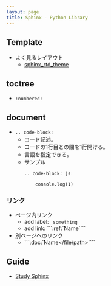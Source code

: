 ```yaml
---
layout: page
title: Sphinx - Python Library
---
```


## Template

* よく見るレイアウト
    * [sphinx_rtd_theme](https://github.com/rtfd/sphinx_rtd_theme)


## toctree

* `:numbered:`

## document


* `.. code-block:`
    * コード記述。
    * コードの1行目との間を1行開ける。
    * 言語を指定できる。
    * サンプル
        ```
        .. code-block: js

            console.log(1)
        ```

### リンク

* ページ内リンク
    * add label: `_something`
    * add link: ```:ref:`Name<something>````
* 別ページへのリンク
    * ```:doc:`Name</file/path>````

## Guide

* [Study Sphinx](https://planset-study-sphinx.readthedocs.io/ja/latest/index.html)
